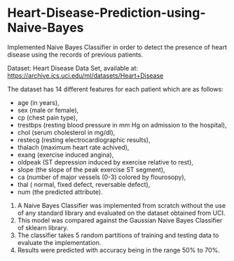 # Heart-Disease-Prediction-using-Naive-Bayes
Implemented Naive Bayes Classifier in order to detect the presence of heart disease using the records of previous patients.

Dataset: Heart Disease Data Set, available at: https://archive.ics.uci.edu/ml/datasets/Heart+Disease

The dataset has 14 different features for each patient which are as follows:
* age (in years), 
* sex (male or female), 
* cp (chest pain type), 
* trestbps (resting blood pressure in mm Hg on admission to the hospital), 
* chol (serum cholesterol in mg/dl), 
* restecg (resting electrocardiographic results), 
* thalach (maximum heart rate achived), 
* exang (exercise induced angina), 
* oldpeak (ST depression induced by exercise relative to rest), 
* slope (the slope of the peak exercise ST segment), 
* ca (number of major vessels (0-3) colored by flourosopy), 
* thal ( normal, fixed defect, reversable defect), 
* num (the predicted attribute).

1. A Naive Bayes Classifier was implemented from scratch without the use of any standard library and evaluated on the dataset obtained from UCI. 
2. This model was compared against the Gaussian Naive Bayes Classifier of sklearn library. 
3. The classifier takes 5 random partitions of training and testing data to evaluate the implementation.
4. Results were predicted with accuracy being in the range 50% to 70%.
